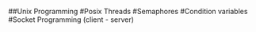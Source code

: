 ##Unix Programming
#Posix Threads
#Semaphores
#Condition variables
#Socket Programming (client - server)
